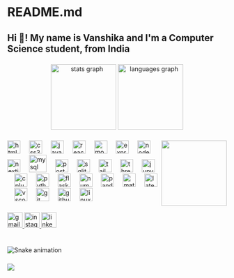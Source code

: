 # README.md
<h2 align="left">Hi 👋! My name is Vanshika and I'm a Computer Science student, from India</h2>

###

<div align="center">
  <img src="https://github-readme-stats.vercel.app/api?username=vanshika-wadhwa&hide_title=true&hide_rank=true&show_icons=true&include_all_commits=true&count_private=true&disable_animations=false&theme=tokyonight&locale=en&hide_border=true" height="150" alt="stats graph"  />
  <img src="https://github-readme-stats.vercel.app/api/top-langs?username=vanshika-wadhwa&locale=en&hide_title=true&layout=compact&card_width=320&langs_count=10&theme=tokyonight&hide_border=true" height="150" alt="languages graph"  />
</div>

###

<img align="right" height="150" src="https://i.imgflip.com/65efzo.gif"  />

###

<div align="left">
  <img src="https://cdn.jsdelivr.net/gh/devicons/devicon/icons/html5/html5-original.svg" height="30" alt="html5 logo"  />
  <img width="12" />
  <img src="https://cdn.jsdelivr.net/gh/devicons/devicon/icons/css3/css3-original.svg" height="30" alt="css3 logo"  />
  <img width="12" />
  <img src="https://cdn.jsdelivr.net/gh/devicons/devicon/icons/javascript/javascript-original.svg" height="30" alt="javascript logo"  />
  <img width="12" />
  <img src="https://cdn.jsdelivr.net/gh/devicons/devicon@latest/icons/react/react-original.svg" height="30" alt="react logo" />
  <img width="12" />
  <img src="https://cdn.jsdelivr.net/gh/devicons/devicon@latest/icons/mongodb/mongodb-original.svg" height="30" alt="mongodb logo" />
  <img width="12" />
  <img src="https://cdn.jsdelivr.net/gh/devicons/devicon@latest/icons/express/express-original.svg" height="30" alt="expressjs logo" />
  <img width="12" />
  <img src="https://cdn.jsdelivr.net/gh/devicons/devicon@latest/icons/nodejs/nodejs-original-wordmark.svg" height="30" alt="nodejs logo" />
  <img width="12" />
  <img src="https://cdn.jsdelivr.net/gh/devicons/devicon@latest/icons/nextjs/nextjs-original-wordmark.svg"  height="30" alt="nextjs logo" />
  <img width="12" />
  <img src="https://cdn.jsdelivr.net/gh/devicons/devicon@latest/icons/mysql/mysql-original-wordmark.svg"  height="40" alt="mysql logo" />
  <img width="12" />
  <img src="https://cdn.jsdelivr.net/gh/devicons/devicon@latest/icons/postgresql/postgresql-original-wordmark.svg"  height="30" alt="postgresql logo" />
  <img width="12" />
  <img src="https://cdn.jsdelivr.net/gh/devicons/devicon@latest/icons/sqlite/sqlite-original.svg"  height="30" alt="sqlite logo" />
  <img width="12" />
  <img src="https://cdn.jsdelivr.net/gh/devicons/devicon@latest/icons/tailwindcss/tailwindcss-original.svg" height="30" alt="tailwindcss logo" />
  <img width="12" /> 
  <img src="https://cdn.jsdelivr.net/gh/devicons/devicon@latest/icons/threejs/threejs-original.svg" height="30" alt="threejs logo" />
  <img width="12" />
  <img src="https://cdn.jsdelivr.net/gh/devicons/devicon@latest/icons/jupyter/jupyter-original-wordmark.svg" height="30" alt="jupyter logo" />
  <img width="12" />
  <img src="https://cdn.jsdelivr.net/gh/devicons/devicon@latest/icons/cplusplus/cplusplus-original.svg" height="30" alt="cplusplus logo" />
  <img width="12" />
  <img src="https://cdn.jsdelivr.net/gh/devicons/devicon/icons/python/python-original.svg" height="30" alt="python logo"  />
  <img width="12" />
  <img src="https://cdn.jsdelivr.net/gh/devicons/devicon@latest/icons/flask/flask-original.svg" height="30" alt="flask logo"/>
  <img width="12" />
  <img src="https://cdn.jsdelivr.net/gh/devicons/devicon@latest/icons/numpy/numpy-original.svg" height="30" alt="numpy logo" />
  <img width="12" />
  <img src="https://cdn.jsdelivr.net/gh/devicons/devicon@latest/icons/pandas/pandas-original-wordmark.svg"  height="30" alt="pandas logo" />
  <img width="12" />
  <img src="https://cdn.jsdelivr.net/gh/devicons/devicon@latest/icons/matplotlib/matplotlib-original.svg"  height="30" alt="matplotlib logo" />
  <img width="12" />
  <img src="https://cdn.jsdelivr.net/gh/devicons/devicon@latest/icons/latex/latex-original.svg" height="30" alt="latex logo" />
  <img width="12" />
  <img src="https://cdn.jsdelivr.net/gh/devicons/devicon@latest/icons/vscode/vscode-original.svg" height="30" alt="vscode logo" />
  <img width="12" />
  <img src="https://cdn.jsdelivr.net/gh/devicons/devicon@latest/icons/git/git-original.svg" height="30" alt="git logo" />
  <img width="12" />
  <img src="https://cdn.jsdelivr.net/gh/devicons/devicon@latest/icons/github/github-original.svg" height="30" alt="github logo" />
  <img width="12" />
  <img src="https://cdn.jsdelivr.net/gh/devicons/devicon@latest/icons/linux/linux-original.svg"  height="30" alt="linux logo" />
  <img width="12" />
</div>

###

<div align="left">
  <a href="mailto:vanshikawadhwa20@gmail.com" target="_blank">
    <img src="https://img.shields.io/static/v1?message=Gmail&logo=gmail&label=&color=D14836&logoColor=white&labelColor=&style=for-the-badge" height="35" alt="gmail logo" />
  </a> 
  <a href="https://instagram.com/1shikawadhwa" target="_blank">
    <img src="https://img.shields.io/static/v1?message=Instagram&logo=instagram&label=&color=E4405F&logoColor=white&labelColor=&style=for-the-badge" height="35" alt="instagram logo" />
  </a>
  <a href="https://linkedin.com/in/vanshika-wadhwa-4877832a2/" target="_blank">
    <img src="https://img.shields.io/static/v1?message=LinkedIn&logo=linkedin&label=&color=0077B5&logoColor=white&labelColor=&style=for-the-badge" height="35" alt="linkedin logo" />
  </a>
</div>

###

<br clear="both">

<img src="https://raw.githubusercontent.com/vanshika-wadhwa/vanshika-wadhwa/output/snake.svg" alt="Snake animation" />

###
[![](https://visitcount.itsvg.in/api?id=vanshika-wadhwa&label=Profile%20Views&icon=0&pretty=false)](https://visitcount.itsvg.in)

###
